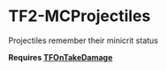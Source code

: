 # TF2-MCProjectiles
 Projectiles remember their minicrit status

**Requires [TFOnTakeDamage](https://github.com/nosoop/SM-TFOnTakeDamage)**